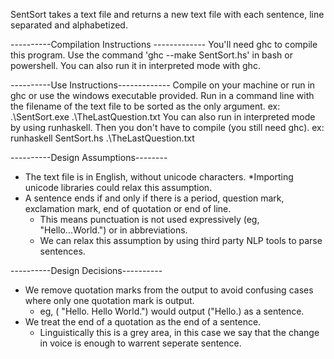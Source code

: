 SentSort takes a text file and returns a new text file with each sentence, line separated and alphabetized.


----------Compilation Instructions -------------
You'll need ghc to compile this program. Use the command 'ghc --make SentSort.hs' in bash or powershell.
You can also run it in interpreted mode with ghc.

----------Use Instructions-------------
Compile on your machine or run in ghc or use the windows executable provided. 
Run in a command line with the filename of the text file to be sorted as the only argument.
ex: .\SentSort.exe .\TheLastQuestion.txt
You can also run in interpreted mode by using runhaskell. Then you don't have to compile (you still need ghc).
ex: runhaskell SentSort.hs .\TheLastQuestion.txt

----------Design Assumptions--------
- The text file is in English, without unicode characters.
	*Importing unicode libraries could relax this assumption.
- A sentence ends if and only if there is a period, question mark, exclamation mark, end of quotation or end of line.
	* This means punctuation is not used expressively (eg, "Hello...World.") or in abbreviations.
	* We can relax this assumption by using third party NLP tools to parse sentences.

----------Design Decisions----------
- We remove quotation marks from the output to avoid confusing cases where only one quotation mark is output.
	* eg, ( "Hello. Hello World.") would output ("Hello.) as a sentence.
- We treat the end of a quotation as the end of a sentence. 
	* Linguistically this is a grey area, in this case we say that the change in voice is enough to warrent seperate sentence.